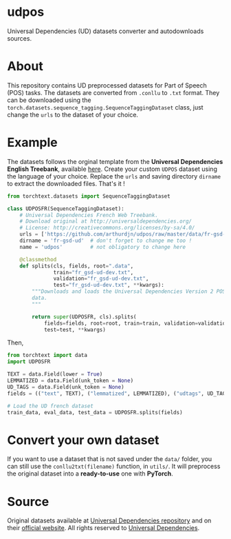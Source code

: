 # udpos
Universal Dependencies (UD) datasets converter and autodownloads sources.

# About

This repository contains UD preprocessed datasets for Part of Speech (POS) tasks. The datasets are converted 
from `.conllu` to `.txt` format. They can be downloaded using the `torch.datasets.sequence_tagging.SequenceTaggingDataset` class, 
just change the `urls` to the dataset of your choice.


# Example

The datasets follows the orginal template from the **Universal Dependencies English Treebank**, available [here](https://bitbucket.org/sivareddyg/public/downloads/en-ud-v2.zip). Create your custom `UDPOS` dataset using the language of your choice.
Replace the `urls` and saving directory `dirname` to extract the downloaded files. That's it !

```python
from torchtext.datasets import SequenceTaggingDataset

class UDPOSFR(SequenceTaggingDataset):
    # Universal Dependencies French Web Treebank.
    # Download original at http://universaldependencies.org/
    # License: http://creativecommons.org/licenses/by-sa/4.0/
    urls = ['https://github.com/arthurdjn/udpos/raw/master/data/fr-gsd-ud-15032020.zip'] # change to the dataset of your choice
    dirname = 'fr-gsd-ud'  # don't forget to change me too !
    name = 'udpos'         # not obligatory to change here

    @classmethod
    def splits(cls, fields, root=".data", 
               train="fr_gsd-ud-dev.txt",
               validation="fr_gsd-ud-dev.txt",
               test="fr_gsd-ud-dev.txt", **kwargs):
        """Downloads and loads the Universal Dependencies Version 2 POS Tagged
        data.
        """

        return super(UDPOSFR, cls).splits(
            fields=fields, root=root, train=train, validation=validation,
            test=test, **kwargs)
```

Then,
```python
from torchtext import data
import UDPOSFR

TEXT = data.Field(lower = True)
LEMMATIZED = data.Field(unk_token = None)
UD_TAGS = data.Field(unk_token = None)
fields = (("text", TEXT), ("lemmatized", LEMMATIZED), ("udtags", UD_TAGS))

# Load the UD french dataset
train_data, eval_data, test_data = UDPOSFR.splits(fields)
```

# Convert your own dataset

If you want to use a dataset that is not saved under the `data/` folder, you can still use the `conllu2txt(filename)` function, in ``utils/``. It will preprocess the original dataset into a **ready-to-use** one with **PyTorch**. 

# Source

Original datasets available at [Universal Dependencies repository](https://github.com/UniversalDependencies) and on their [official website](https://universaldependencies.org/).
All rights reserved to [Universal Dependencies](https://universaldependencies.org/).
